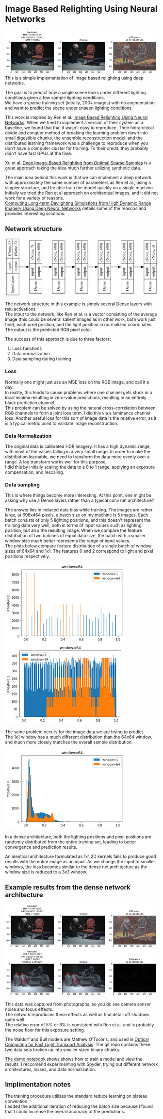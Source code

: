 # Image Based Relighting Using Neural Networks
<img style="float: center;" src=./documents/waldorf_example.png>
This is a simple implementation of image based relighting using deep networks.

The goal is to predict how a single scene looks under different lighting conditions given a few sample lighting conditions.  
We have a sparse training set (ideally, 200+ images) with no augmentation and want to predict the scene under unseen 
lighting conditions.

This work is inspired by Ren et al.
 [Image Based Relighting Using Neural Networks](https://www.microsoft.com/en-us/research/video/image-based-relighting-using-neural-networks-2/). 
 When we tried to implement a version of their system as a baseline, we found that that it wasn't easy to reproduce. 
 Their hierarchical divide and conquer method of breaking the learning problem down into small digestible chunks, 
 the ensemble reconstruction model, and the distributed learning framework was a challenge to reproduce 
 when you don't have a computer cluster for training.  To their credit, they probably didn't have fast GPUs at the time.

Xu et al. [Deep Image-Based Relighting from Optimal Sparse Samples](https://dl.acm.org/citation.cfm?doid=3197517.3201313) 
is a great approach taking the idea much further utilizing synthetic data.


The main idea behind this work is that we can implement a deep network with approximately the same number of 
parameters as Ren et al., using a simpler structure, and be able train the model quickly on a single machine.  
Initially we tried the Ren et al approach on architectual images, and it did not work for a variety of reasons.  
[Computing Long-term Daylighting Simulations from High Dynamic Range Imagery Using Deep Neural Networks](https://www.ashrae.org/File%20Library/Conferences/Specialty%20Conferences/2018%20Building%20Performance%20Analysis%20Conference%20and%20SimBuild/Papers/C018.pdf) 
details some of the reasons and provides interesting solutions.

## Network structure
<img style="float: center;" src=./documents/network_structure.png>

The network structure in this example is simply several Dense layers with relu activations.  
The input to the network, like Ren et al. is a vector consisting of the average image 
(this could be several salient images as in other work, both work just fine), each pixel position, 
and the light position in normalized coordinates.  The output is the predicted RGB pixel color.

The success of this approach is due to three factors: 
1. Loss functions
2. Data normalization
3. Data sampling during training  

### Loss
Normally one might just use an MSE loss on the RGB image, and call it a day.  
In reality, this tends to cause problems where one channel gets stuck in a local minima resulting 
in zero-value predictions, resulting in an entirely black prediction channel.  
This problem can be solved by using the natural cross-correlation between RGB channels 
to form a joint loss term.  I did this via a luminance channel loss. 
Another useful loss for this sort of image data is the relative error, 
as it is a typical metric used to validate image reconstruction. 

### Data Normalization
The original data is calibrated HDR imagery. It has a high dynamic range, 
with most of the values falling in a very small range.  In order to make the distribution learnable,
we need to transform the data more evenly over a range.  A log transform works well for this purpose,  
I did this by initially scaling the data to a 0 to 1 range, applying an exposure compensation, and rescaling.  

### Data sampling
This is where things become more interesting. At this point, one might be asking why use a Dense 
layers rather than a typical conv net architecture?

The answer lies in induced data bias while training.  The images are rather large, at 696x464 pixels, 
a batch size on my machine is 5 images.  Each batch consists of only 5 lighting positions, 
and this doesn't represent the training data very well, both in terms of input values such as lighting position, 
but also the resulting image.  When we compare the feature distribution of two batches of equal data size, 
the batch with a smaller window size much better represents the range of input values.  
The plots below compare feature distribution of a single batch of window sizes of 64x64 and 1x1. 
The features 0 and 2 correspond to light and pixel positions respectively.

<img style="float: center;" src=./documents/features_0_per_batch.png>
<img style="float: center;" src=./documents/features_2_per_batch.png>

The same problem occurs for the image data we are trying to predict.  
The 1x1 window has a much different distribution than the 64x64 window, and much more closely matches the overall
sample distribution.

<img style="float: center;" src=./documents/yfeatures_0_per_batch.png>


In a dense architecture, both the lighting positions and pixel positions are randomly distributed 
from the entire training set, leading to better convergence and prediction results.

An identical architecture formulated as 1x1 2D kernels fails to produce good results with the entire 
image as an input.  As we change the input to smaller windows, the loss becomes similar to the dense 
net architecture as the window size is reduced to a 3x3 window.  




## Example results from the dense network architecture

<img style="float: center;" src=./documents/waldorf_example.png>

<img style="float: center;" src=./documents/bull_example.png>

This data was captured from photographs, so you do see camera sensor noise and focus effects.  
The network reproduces these effects as well as find detail off shadows quite well.  
The relative error of 5% or 6% is consistent with Ren et al. and is probably the noise 
floor for this exposure setting.

The Waldorf and Bull models are Mathew O'Toole's, and used in [Optical Computing for Fast Light Transport Analysis](http://www.cs.cmu.edu/~motoole2/opticalcomputing.html).  The git repo contains these two data sets broken up into smaller sized binary chunks.

[The demo notebook](demo.ipynb") shows shows how to train a model and view the results.  I reccomend experimenting with Spyder, trying out different network architectures, losses, and data normalization.

## Implimentation notes

The training procedure utilizes the standard reduce learning on plateau convention.  
I added the additional iteration of reducing the batch size because I found that I could increase 
the overall accuracy of the predictions. 

